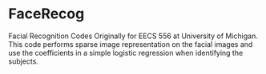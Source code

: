 # FaceRecog
Facial Recognition Codes Originally for EECS 556 at University of Michigan.
This code performs sparse image representation on the facial images and use the coefficients in a simple logistic regression when identifying the subjects.

